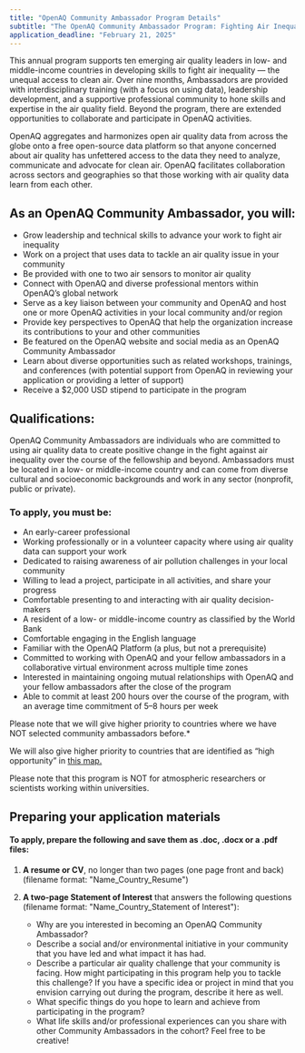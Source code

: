 ```yaml
---
title: "OpenAQ Community Ambassador Program Details"
subtitle: "The OpenAQ Community Ambassador Program: Fighting Air Inequality in Your Community and Beyond"
application_deadline: "February 21, 2025"
---
```


This annual program supports ten emerging air quality leaders in low- and middle-income countries in developing skills to fight air inequality — the unequal access to clean air. Over nine months, Ambassadors are provided with interdisciplinary training (with a focus on using data), leadership development, and a supportive professional community to hone skills and expertise in the air quality field. Beyond the program, there are extended opportunities to collaborate and participate in OpenAQ activities.

OpenAQ aggregates and harmonizes open air quality data from across the globe onto a free open-source data platform so that anyone concerned about air quality has unfettered access to the data they need to analyze, communicate and advocate for clean air. OpenAQ facilitates collaboration across sectors and geographies so that those working with air quality data learn from each other.

## As an OpenAQ Community Ambassador, you will:

- Grow leadership and technical skills to advance your work to fight air inequality
- Work on a project that uses data to tackle an air quality issue in your community
- Be provided with one to two air sensors to monitor air quality
- Connect with OpenAQ and diverse professional mentors within OpenAQ’s global network
- Serve as a key liaison between your community and OpenAQ and host one or more OpenAQ activities in your local community and/or region
- Provide key perspectives to OpenAQ that help the organization increase its contributions to your and other communities
- Be featured on the OpenAQ website and social media as an OpenAQ Community Ambassador
- Learn about diverse opportunities such as related workshops, trainings, and conferences (with potential support from OpenAQ in reviewing your application or providing a letter of support)
- Receive a $2,000 USD stipend to participate in the program

## Qualifications:

OpenAQ Community Ambassadors are individuals who are committed to using air quality data to create positive change in the fight against air inequality over the course of the fellowship and beyond. Ambassadors must be located in a low- or middle-income country and can come from diverse cultural and socioeconomic backgrounds and work in any sector (nonprofit, public or private).

### To apply, you must be:

- An early-career professional
- Working professionally or in a volunteer capacity where using air quality data can support your work
- Dedicated to raising awareness of air pollution challenges in your local community
- Willing to lead a project, participate in all activities, and share your progress
- Comfortable presenting to and interacting with air quality decision-makers
- A resident of a low- or middle-income country as classified by the World Bank
- Comfortable engaging in the English language
- Familiar with the OpenAQ Platform (a plus, but not a prerequisite)
- Committed to working with OpenAQ and your fellow ambassadors in a collaborative virtual environment across multiple time zones
- Interested in maintaining ongoing mutual relationships with OpenAQ and your fellow ambassadors after the close of the program
- Able to commit at least 200 hours over the course of the program, with an average time commitment of 5–8 hours per week

Please note that we will give higher priority to countries where we have NOT selected community ambassadors before.\*

We will also give higher priority to countries that are identified as “high opportunity” in
<a href="https://aqfund.epic.uchicago.edu/opportunity-map/" target="_blank" rel="noopener noreferrer" aria-label="Go to the University of Chicago’s Opportunity Map highlighting countries with high air quality data needs">
this map.
</a>

Please note that this program is NOT for atmospheric researchers or scientists working within universities.

## Preparing your application materials

#### To apply, prepare the following and save them as .doc, .docx or a .pdf files:

1. **A resume or CV**, no longer than two pages (one page front and back) (filename format: "Name_Country_Resume")

2. **A two-page Statement of Interest** that answers the following questions (filename format: "Name_Country_Statement of Interest"):
   - Why are you interested in becoming an OpenAQ Community Ambassador?
   - Describe a social and/or environmental initiative in your community that you have led and what impact it has had.
   - Describe a particular air quality challenge that your community is facing. How might participating in this program help you to tackle this challenge? If you have a specific idea or project in mind that you envision carrying out during the program, describe it here as well.
   - What specific things do you hope to learn and achieve from participating in the program?
   - What life skills and/or professional experiences can you share with other Community Ambassadors in the cohort? Feel free to be creative!
